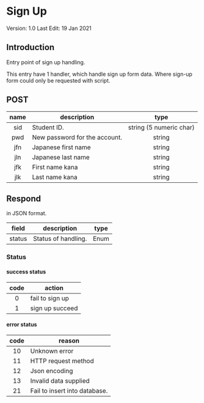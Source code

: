 # Sign Up

Version: 1.0
Last Edit: 19 Jan 2021

## Introduction

Entry point of sign up handling.

This entry have 1 handler, which handle sign up form data. Where sign-up form could only be requested with script.

## POST

| name  | description                   |          type           |
| :---: | ----------------------------- | :---------------------: |
|  sid  | Student ID.                   | string (5 numeric char) |
|  pwd  | New password for the account. |         string          |
|  jfn  | Japanese first name           |         string          |
|  jln  | Japanese last name            |         string          |
|  jfk  | First name kana               |         string          |
|  jlk  | Last name kana                |         string          |

## Respond

in JSON format.

| field  | description         | type  |
| :----: | ------------------- | :---: |
| status | Status of handling. | Enum  |

### Status

#### success status

| code  | action          |
| :---: | --------------- |
|   0   | fail to sign up |
|   1   | sign up succeed |

#### error status

| code  | reason                        |
| :---: | ----------------------------- |
|  10   | Unknown error                 |
|  11   | HTTP request method           |
|  12   | Json encoding                 |
|  13   | Invalid data supplied         |
|  21   | Fail to insert into database. |
